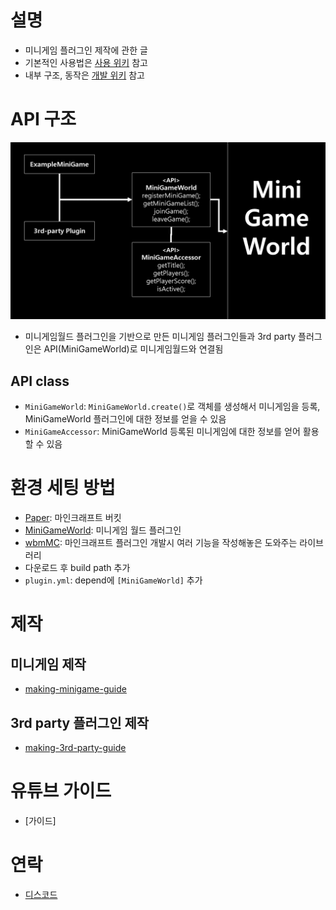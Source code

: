 # 설명
- 미니게임 플러그인 제작에 관한 글
- 기본적인 사용법은 [사용 위키] 참고
- 내부 구조, 동작은 [개발 위키] 참고



# API 구조
<!-- <img src="api-design.png" width="49.5%"></img> -->
![](api-design.png)
- 미니게임월드 플러그인을 기반으로 만든 미니게임 플러그인들과 3rd party 플러그인은 API(MiniGameWorld)로 미니게임월드와 연결됨
## API class
- `MiniGameWorld`: `MiniGameWorld.create()`로 객체를 생성해서 미니게임을 등록, MiniGameWorld 플러그인에 대한 정보를 얻을 수 있음
- `MiniGameAccessor`: MiniGameWorld 등록된 미니게임에 대한 정보를 얻어 활용할 수 있음



# 환경 세팅 방법
- [Paper]: 마인크래프트 버킷
- [MiniGameWorld]: 미니게임 월드 플러그인
- [wbmMC]: 마인크래프트 플러그인 개발시 여러 기능을 작성해놓은 도와주는 라이브러리
- 다운로드 후 build path 추가
- `plugin.yml`: depend에 `[MiniGameWorld]` 추가



# 제작
## 미니게임 제작
- [making-minigame-guide](making-minigame-guide.md)

## 3rd party 플러그인 제작
- [making-3rd-party-guide](making-3rd-party-guide.md)



# 유튜브 가이드
- [가이드]



# 연락
- [디스코드]



[사용 위키]: playingMiniGameWiki.md
[개발 위키]: ../devWiki/home.md
[Paper]: https://papermc.io/
[MiniGameWorld]: https://github.com/worldbiomusic/MiniGameWorld/releases
[wbmMC]: https://github.com/worldbiomusic/wbmMC
[디스코드]: https://discord.com/invite/fJbxSy2EjA
[Paper API]: https://papermc.io/javadocs/paper/1.16/index.html?overview-summary.html
[BukkitRunnable 참고]: https://www.spigotmc.org/threads/prevent-already-scheduled-as-xxx-error.202486/#post-2103877
